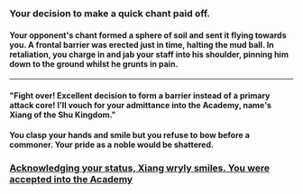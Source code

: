 ### Your decision to make a quick chant paid off.
#### Your opponent's chant formed a sphere of soil and sent it flying towards you. A frontal barrier was erected just in time, halting the mud ball. In retaliation, you charge in and jab your staff into his shoulder, pinning him down to the ground whilst he grunts in pain.
---
#### "Fight over! Excellent decision to form a barrier instead of a primary attack core! I'll vouch for your admittance into the Academy, name's Xiang of the Shu Kingdom."
#### You clasp your hands and smile but you refuse to bow before a commoner. Your pride as a noble would be shattered.
### [Acknowledging your status, Xiang wryly smiles. You were accepted into the Academy](../acceptC.md)